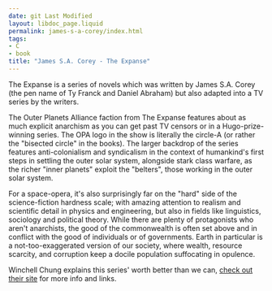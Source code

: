 ```yaml
---
date: git Last Modified
layout: libdoc_page.liquid
permalink: james-s-a-corey/index.html
tags:
- C
- book
title: "James S.A. Corey - The Expanse"
---
```


The Expanse is a series of novels which was written by James S.A. Corey (the pen name of Ty Franck and Daniel Abraham) but also adapted into a TV series by the writers.

The Outer Planets Alliance faction from The Expanse features about as much explicit anarchism as you can get past TV censors or in a Hugo-prize-winning series. The OPA logo in the show is literally the circle-A (or rather the "bisected circle" in the books). The larger backdrop of the series features anti-colonialism and syndicalism in the context of humankind's first steps in settling the outer solar system, alongside stark class warfare, as the richer "inner planets" exploit the "belters", those working in the outer solar system.

For a space-opera, it's also surprisingly far on the "hard" side of the science-fiction hardness scale; with amazing attention to realism and scientific detail in physics and engineering, but also in fields like linguistics, sociology and political theory. While there are plenty of protagonists who aren't anarchists, the good of the commonwealth is often set above and in conflict with the good of individuals or of governments. Earth in particular is a not-too-exaggerated version of our society, where wealth, resource scarcity, and corruption keep a docile population suffocating in opulence.

Winchell Chung explains this series' worth better than we can, [check out their site](http://www.projectrho.com/public_html/rocket/sealofapproval.php#id--Movies--The_Expanse) for more info and links.